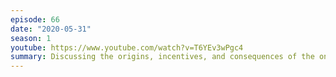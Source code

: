 ```yaml
---
episode: 66
date: "2020-05-31"
season: 1
youtube: https://www.youtube.com/watch?v=T6YEv3wPgc4
summary: Discussing the origins, incentives, and consequences of the ongoing epidemic of police militarization in the United States
---
```

